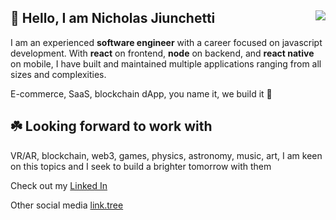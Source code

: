 ## 🚀 Hello, I am Nicholas Jiunchetti<img src="https://github-readme-stats.vercel.app/api/top-langs/?username=nickjiunchetti&langs_count=12&layout=compact&theme=dark" align="right">
  
I am an experienced **software engineer** with a career focused on javascript development. 
With **react** on frontend, **node** on backend, and **react native** on mobile, I have built and maintained multiple applications ranging from all sizes and complexities.

E-commerce, SaaS, blockchain dApp, you name it, we build it 🤟

## ☘️ Looking forward to work with

VR/AR, blockchain, web3, games, physics, astronomy, music, art, I am keen on this topics and I seek to build a brighter tomorrow with them

Check out my [Linked In](https://www.linkedin.com/in/nicholas-jiunchetti-carvalho/)

Other social media [link.tree](https://linktr.ee/catnip.nick)
